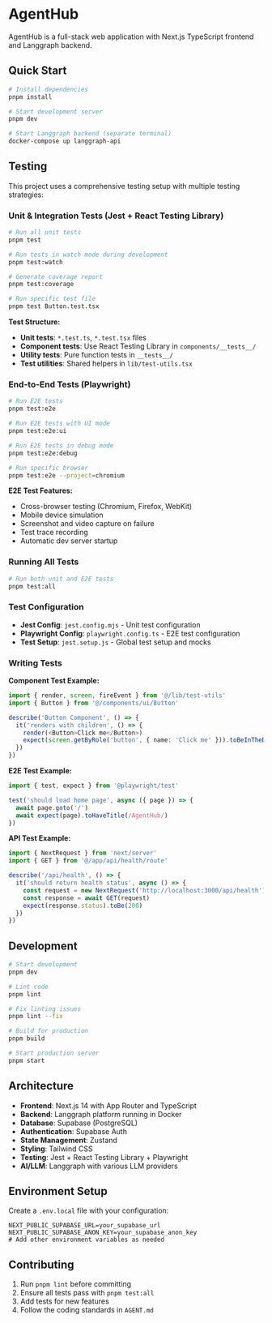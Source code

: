 # AgentHub

AgentHub is a full-stack web application with Next.js TypeScript frontend and Langgraph backend.

## Quick Start

```bash
# Install dependencies
pnpm install

# Start development server
pnpm dev

# Start Langgraph backend (separate terminal)
docker-compose up langgraph-api
```

## Testing

This project uses a comprehensive testing setup with multiple testing strategies:

### Unit & Integration Tests (Jest + React Testing Library)

```bash
# Run all unit tests
pnpm test

# Run tests in watch mode during development
pnpm test:watch

# Generate coverage report
pnpm test:coverage

# Run specific test file
pnpm test Button.test.tsx
```

**Test Structure:**
- **Unit tests**: `*.test.ts`, `*.test.tsx` files
- **Component tests**: Use React Testing Library in `components/__tests__/`
- **Utility tests**: Pure function tests in `__tests__/`
- **Test utilities**: Shared helpers in `lib/test-utils.tsx`

### End-to-End Tests (Playwright)

```bash
# Run E2E tests
pnpm test:e2e

# Run E2E tests with UI mode
pnpm test:e2e:ui

# Run E2E tests in debug mode
pnpm test:e2e:debug

# Run specific browser
pnpm test:e2e --project=chromium
```

**E2E Test Features:**
- Cross-browser testing (Chromium, Firefox, WebKit)
- Mobile device simulation
- Screenshot and video capture on failure
- Test trace recording
- Automatic dev server startup

### Running All Tests

```bash
# Run both unit and E2E tests
pnpm test:all
```

### Test Configuration

- **Jest Config**: `jest.config.mjs` - Unit test configuration
- **Playwright Config**: `playwright.config.ts` - E2E test configuration
- **Test Setup**: `jest.setup.js` - Global test setup and mocks

### Writing Tests

**Component Test Example:**
```typescript
import { render, screen, fireEvent } from '@/lib/test-utils'
import { Button } from '@/components/ui/Button'

describe('Button Component', () => {
  it('renders with children', () => {
    render(<Button>Click me</Button>)
    expect(screen.getByRole('button', { name: 'Click me' })).toBeInTheDocument()
  })
})
```

**E2E Test Example:**
```typescript
import { test, expect } from '@playwright/test'

test('should load home page', async ({ page }) => {
  await page.goto('/')
  await expect(page).toHaveTitle(/AgentHub/)
})
```

**API Test Example:**
```typescript
import { NextRequest } from 'next/server'
import { GET } from '@/app/api/health/route'

describe('/api/health', () => {
  it('should return health status', async () => {
    const request = new NextRequest('http://localhost:3000/api/health')
    const response = await GET(request)
    expect(response.status).toBe(200)
  })
})
```

## Development

```bash
# Start development
pnpm dev

# Lint code
pnpm lint

# Fix linting issues
pnpm lint --fix

# Build for production
pnpm build

# Start production server
pnpm start
```

## Architecture

- **Frontend**: Next.js 14 with App Router and TypeScript
- **Backend**: Langgraph platform running in Docker
- **Database**: Supabase (PostgreSQL)
- **Authentication**: Supabase Auth
- **State Management**: Zustand
- **Styling**: Tailwind CSS
- **Testing**: Jest + React Testing Library + Playwright
- **AI/LLM**: Langgraph with various LLM providers

## Environment Setup

Create a `.env.local` file with your configuration:

```env
NEXT_PUBLIC_SUPABASE_URL=your_supabase_url
NEXT_PUBLIC_SUPABASE_ANON_KEY=your_supabase_anon_key
# Add other environment variables as needed
```

## Contributing

1. Run `pnpm lint` before committing
2. Ensure all tests pass with `pnpm test:all`
3. Add tests for new features
4. Follow the coding standards in `AGENT.md`
